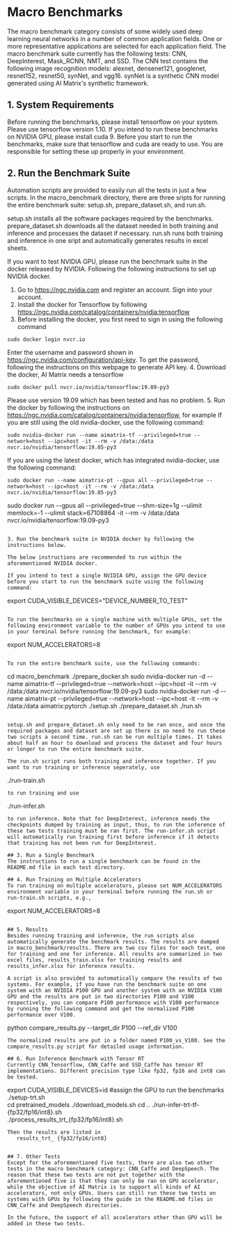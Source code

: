 # Macro Benchmarks

The macro benchmark category consists of some widely used deep learning neural networks in a number of common application fields. One or more representative applications are selected for each application field. The macro benchmark suite currently has the following tests: CNN, DeepInterest, Mask_RCNN, NMT, and SSD. The CNN test contains the following image recognition models: alexnet, densenet121, googlenet, resnet152, resnet50, synNet, and vgg16. synNet is a synthetic CNN model generated using AI Matrix's synthetic framework.

## 1. System Requirements
Before running the benchmarks, please install tensorflow on your system. Please use tensorflow version 1.10. If you intend to run these benchmarks on NVIDIA GPU, please install cuda 9. Before you start to run the benchmarks, make sure that tensorflow and cuda are ready to use. You are responsible for setting these up properly in your environment.

## 2. Run the Benchmark Suite
Automation scripts are provided to easily run all the tests in just a few scripts. In the macro_benchmark directory, there are three sripts for running the entire benchmark suite: setup.sh, prepare_dataset.sh, and run.sh.

setup.sh installs all the software packages required by the benchmarks.
prepare_dataset.sh downloads all the dataset needed in both training and inference and processes the dataset if necessary.
run.sh runs both training and inference in one sript and automatically generates results in excel sheets.

If you want to test NVIDIA GPU, please run the benchmark suite in the docker released by NVIDIA. Following the following instructions to set up NVIDIA docker.
1. Go to https://ngc.nvidia.com and register an account. Sign into your account.
2. Install the docker for Tensorflow by following https://ngc.nvidia.com/catalog/containers/nvidia:tensorflow
3. Before installing the docker, you first need to sign in using the following command
```
sudo docker login nvcr.io
```
Enter the username and password shown in https://ngc.nvidia.com/configuration/api-key. To get the password, following the instructions on this webpage to generate API key.
4. Download the docker, AI Matrix needs a tensorflow 
```
sudo docker pull nvcr.io/nvidia/tensorflow:19.09-py3
```
Please use version 19.09 which has been tested and has no problem.
5. Run the docker by following the instructions on https://ngc.nvidia.com/catalog/containers/nvidia:tensorflow, for example
If you are still using the old nvidia-docker, use the following command:
```
sudo nvidia-docker run --name aimatrix-tf --privileged=true --network=host --ipc=host -it --rm -v /data:/data nvcr.io/nvidia/tensorflow:19.05-py3
```
If you are using the latest docker, which has integrated nvidia-docker, use the following command:
```
sudo docker run --name aimatrix-pt --gpus all --privileged=true --network=host --ipc=host -it --rm -v /data:/data nvcr.io/nvidia/tensorflow:19.05-py3
```
sudo docker run --gpus all --privileged=true --shm-size=1g --ulimit memlock=-1 --ulimit stack=67108864 -it --rm -v /data:/data nvcr.io/nvidia/tensorflow:19.09-py3
```  

3. Run the benchmark suite in NVIDIA docker by following the instructions below.

The below instructions are recommended to run within the aforementioned NVIDIA docker.

If you intend to test a single NVIDIA GPU, assign the GPU device before you start to run the benchmark suite using the following command:
```
export CUDA_VISIBLE_DEVICES="DEVICE_NUMBER_TO_TEST"
```

To run the benchmarks on a single machine with multiple GPUs, set the following environment variable to the number of GPUs you intend to use in your terminal before running the benchmark, for example:
```
export NUM_ACCELERATORS=8
```

To run the entire benchmark suite, use the following commands:
```
cd macro_benchmark
./prepare_docker.sh
sudo nvidia-docker run -d --name aimatrix-tf --privileged=true --network=host --ipc=host -it --rm -v /data:/data nvcr.io/nvidia/tensorflow:19.09-py3
sudo nvidia-docker run -d --name aimatrix-pt --privileged=true --network=host --ipc=host -it --rm -v /data:/data aimatrix:pytorch
./setup.sh
./prepare_dataset.sh
./run.sh
```

setup.sh and prepare_dataset.sh only need to be ran once, and once the required packages and dataset are set up there is no need to run these two scripts a second time. run.sh can be run multiple times. It takes about half an hour to download and process the dataset and four hours or longer to run the entire benchmark suite.

The run.sh script runs both training and inference together. If you want to run training or inference seperately, use
```
./run-train.sh
```
to run training and use
```
./run-infer.sh
```
to run inference. Note that for DeepInterest, inference needs the checkpoints dumped by training as input, thus, to run the inference of these two tests training must be ran first. The run-infer.sh script will automatically run training first before inference if it detects that training has not been run for DeepInterest.

## 3. Run a Single Benchmark
The instructions to run a single benchmark can be found in the README.md file in each test directory.

## 4. Run Training on Multiple Accelerators
To run training on multiple accelerators, please set NUM_ACCELERATORS environment variable in your terminal before running the run.sh or run-train.sh scripts, e.g.,
```
export NUM_ACCELERATORS=8
```

## 5. Results
Besides running training and inference, the run scripts also automatically generate the benchmark results. The results are dumped in macro_benchmark/results. There are two csv files for each test, one for training and one for inference. All results are summarized in two excel files, results_train.xlsx for training results and results_infer.xlsx for inference results.

A script is also provided to automatically compare the results of two systems. For example, if you have run the benchmark suite on one system with an NVIDIA P100 GPU and another system with an NVIDIA V100 GPU and the results are put in two directories P100 and V100 respectively, you can compare P100 performance with V100 performance by running the following command and get the normalized P100 performance over V100.
```
python compare_results.py --target_dir P100 --ref_dir V100
```
The normalized results are put in a folder named P100_vs_V100. See the compare_results.py script for detailed usage information.

## 6. Run Inference Benchmark with Tensor RT  
Currently CNN_Tensorflow, CNN_Caffe and SSD_Caffe has tensor RT implementations. Different precision type like fp32, fp16 and int8 can be tested.  
```
export CUDA_VISIBLE_DEVICES=id   #assign the GPU to run the benchmarks  
./setup-trt.sh  
cd pretrained_models 
./download_models.sh
cd ..
./run-infer-trt-tf-{fp32/fp16/int8}.sh  
./process_results_trt_{fp32/fp16/int8}.sh  
```
Then the results are listed in   
   results_trt_ {fp32/fp16/int8} 


## 7. Other Tests
Except for the aforementioned five tests, there are also two other tests in the macro benchmark category: CNN_Caffe and DeepSpeech. The reason that these two tests are not put together with the aforementioned five is that they can only be ran on GPU accelerator, while the objective of AI Matrix is to support all kinds of AI accelerators, not only GPUs. Users can still run these two tests on systems with GPUs by following the guide in the README.md files in CNN_Caffe and DeepSpeech directories.

In the future, the support of all accelerators other than GPU will be added in these two tests.
